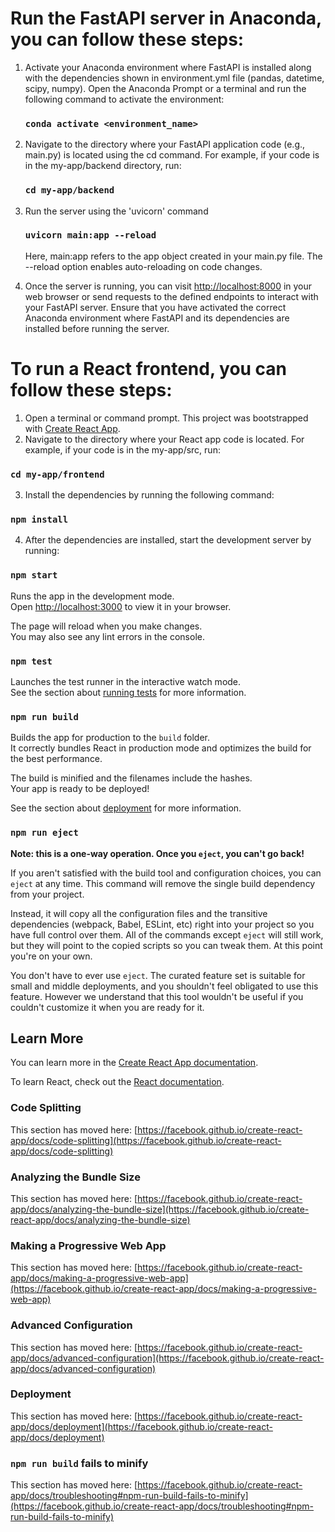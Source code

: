 # Run the FastAPI server in Anaconda, you can follow these steps:

1. Activate your Anaconda environment where FastAPI is installed along with the dependencies shown in environment.yml file (pandas, datetime, scipy, numpy). Open the Anaconda Prompt or a terminal and run the following        command to activate the environment:
   ### `conda activate <environment_name>` 

2. Navigate to the directory where your FastAPI application code (e.g., main.py) is located using the cd command. For example, if your code is in the my-app/backend directory, run:
   ### `cd my-app/backend`

3. Run the server using the 'uvicorn' command
   ### `uvicorn main:app --reload`
   Here, main:app refers to the app object created in your main.py file. The --reload option enables auto-reloading on code changes.

4. Once the server is running, you can visit [http://localhost:8000](http://localhost:8000) in your web browser or send requests to the defined endpoints to interact with your FastAPI server.
   Ensure that you have activated the correct Anaconda environment where FastAPI and its dependencies are installed before running the server.

# To run a React frontend, you can follow these steps:

1. Open a terminal or command prompt.
This project was bootstrapped with [Create React App](https://github.com/facebook/create-react-app).
2. Navigate to the directory where your React app code is located. For example, if your code is in the my-app/src, run:
### `cd my-app/frontend`
3. Install the dependencies by running the following command:
### `npm install`
4. After the dependencies are installed, start the development server by running:
### `npm start`

Runs the app in the development mode.\
Open [http://localhost:3000](http://localhost:3000) to view it in your browser.

The page will reload when you make changes.\
You may also see any lint errors in the console.

### `npm test`

Launches the test runner in the interactive watch mode.\
See the section about [running tests](https://facebook.github.io/create-react-app/docs/running-tests) for more information.

### `npm run build`

Builds the app for production to the `build` folder.\
It correctly bundles React in production mode and optimizes the build for the best performance.

The build is minified and the filenames include the hashes.\
Your app is ready to be deployed!

See the section about [deployment](https://facebook.github.io/create-react-app/docs/deployment) for more information.

### `npm run eject`

**Note: this is a one-way operation. Once you `eject`, you can't go back!**

If you aren't satisfied with the build tool and configuration choices, you can `eject` at any time. This command will remove the single build dependency from your project.

Instead, it will copy all the configuration files and the transitive dependencies (webpack, Babel, ESLint, etc) right into your project so you have full control over them. All of the commands except `eject` will still work, but they will point to the copied scripts so you can tweak them. At this point you're on your own.

You don't have to ever use `eject`. The curated feature set is suitable for small and middle deployments, and you shouldn't feel obligated to use this feature. However we understand that this tool wouldn't be useful if you couldn't customize it when you are ready for it.

## Learn More

You can learn more in the [Create React App documentation](https://facebook.github.io/create-react-app/docs/getting-started).

To learn React, check out the [React documentation](https://reactjs.org/).

### Code Splitting

This section has moved here: [https://facebook.github.io/create-react-app/docs/code-splitting](https://facebook.github.io/create-react-app/docs/code-splitting)

### Analyzing the Bundle Size

This section has moved here: [https://facebook.github.io/create-react-app/docs/analyzing-the-bundle-size](https://facebook.github.io/create-react-app/docs/analyzing-the-bundle-size)

### Making a Progressive Web App

This section has moved here: [https://facebook.github.io/create-react-app/docs/making-a-progressive-web-app](https://facebook.github.io/create-react-app/docs/making-a-progressive-web-app)

### Advanced Configuration

This section has moved here: [https://facebook.github.io/create-react-app/docs/advanced-configuration](https://facebook.github.io/create-react-app/docs/advanced-configuration)

### Deployment

This section has moved here: [https://facebook.github.io/create-react-app/docs/deployment](https://facebook.github.io/create-react-app/docs/deployment)

### `npm run build` fails to minify

This section has moved here: [https://facebook.github.io/create-react-app/docs/troubleshooting#npm-run-build-fails-to-minify](https://facebook.github.io/create-react-app/docs/troubleshooting#npm-run-build-fails-to-minify)
